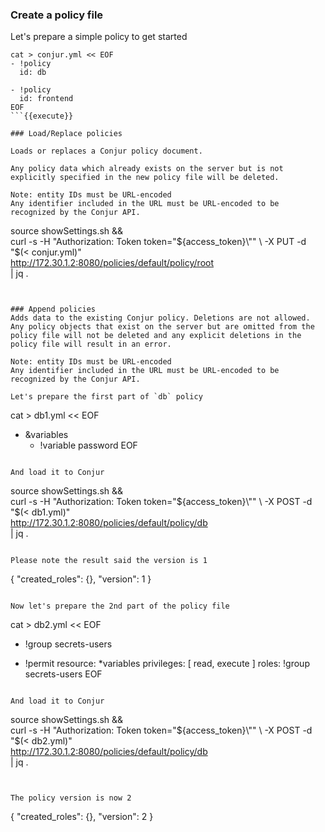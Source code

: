 
### Create a policy file

Let's prepare a simple policy to get started

```
cat > conjur.yml << EOF
- !policy
  id: db

- !policy
  id: frontend
EOF
```{{execute}}

### Load/Replace policies 

Loads or replaces a Conjur policy document.

Any policy data which already exists on the server but is not explicitly specified in the new policy file will be deleted.

Note: entity IDs must be URL-encoded
Any identifier included in the URL must be URL-encoded to be recognized by the Conjur API.

```
source showSettings.sh && \
curl -s -H "Authorization: Token token=\"${access_token}\"" \
     -X PUT -d "$(< conjur.yml)" \
     http://172.30.1.2:8080/policies/default/policy/root \
     | jq .
```{{execute}}


### Append policies 
Adds data to the existing Conjur policy. Deletions are not allowed. Any policy objects that exist on the server but are omitted from the policy file will not be deleted and any explicit deletions in the policy file will result in an error.

Note: entity IDs must be URL-encoded 
Any identifier included in the URL must be URL-encoded to be recognized by the Conjur API.

Let's prepare the first part of `db` policy
```
cat > db1.yml << EOF
- &variables
  - !variable password
EOF
```{{execute}}

And load it to Conjur
```
source showSettings.sh && \
curl -s -H "Authorization: Token token=\"${access_token}\"" \
     -X POST -d "$(< db1.yml)" \
     http://172.30.1.2:8080/policies/default/policy/db \
     | jq .
```{{execute}}

Please note the result said the version is 1
```
{
  "created_roles": {},
  "version": 1
}
```

Now let's prepare the 2nd part of the policy file

```
cat > db2.yml << EOF
- !group secrets-users

- !permit
  resource: *variables
  privileges: [ read, execute ]
  roles: !group secrets-users
EOF
```{{execute}}

And load it to Conjur
```
source showSettings.sh && \
curl -s -H "Authorization: Token token=\"${access_token}\"" \
     -X POST -d "$(< db2.yml)" \
     http://172.30.1.2:8080/policies/default/policy/db \
     | jq .
```{{execute}}


The policy version is now 2
```
{
  "created_roles": {},
  "version": 2
}
```

